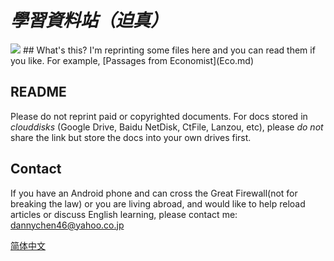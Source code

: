 # *學習資料站（迫真）*

<img src="https://cdn.jsdelivr.net/gh/chch455/tuchuang/2020/04/25/b94fb501e39b4b44ceadb77ecc02fe04.png">
## What's this?
I'm reprinting some files here and you can read them if you like.
For example, [Passages from Economist](Eco.md)

## README
Please do not reprint paid or copyrighted documents.
For docs stored in _clouddisks_ (Google Drive, Baidu NetDisk, CtFile, Lanzou, etc), please *do not* share the link but store the docs into your own drives first.

## Contact
If you have an Android phone and can cross the Great Firewall(not for breaking the law) or you are living abroad, and would like to help reload articles or discuss English learning, please contact me: dannychen46@yahoo.co.jp 

[简体中文](README.md)
